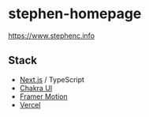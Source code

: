 # stephen-homepage

https://www.stephenc.info

## Stack

- [Next.js](https://nextjs.org/) / TypeScript
- [Chakra UI](https://chakra-ui.com/)
- [Framer Motion](https://www.framer.com/motion/)
- [Vercel](https://vercel.com/)
